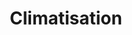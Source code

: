 ---
title: Climatisation
longTitle: 'Climatisation'
tags:
- gccommon
french:
- "[[Air conditioning]]"
---